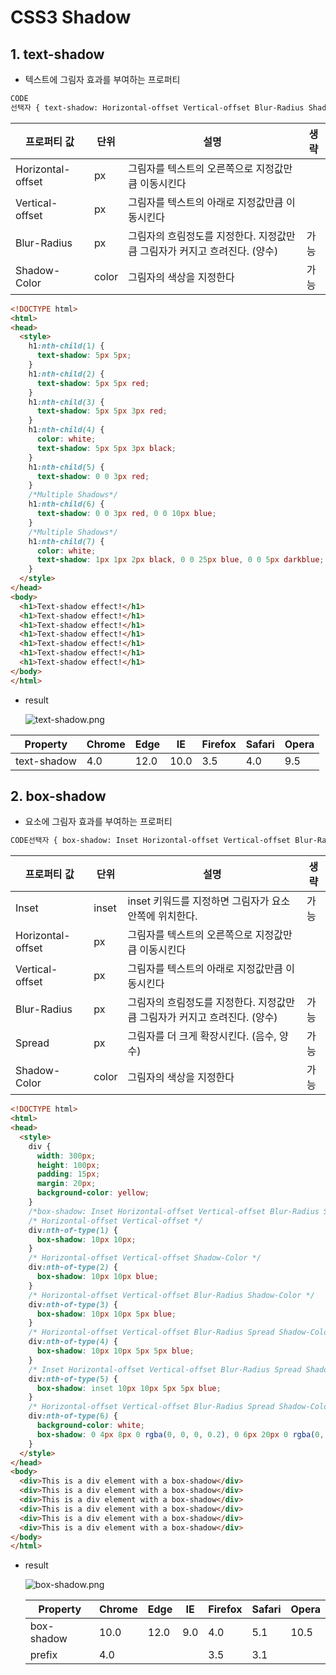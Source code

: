 # CSS3 Shadow

## 1. text-shadow

- 텍스트에 그림자 효과를 부여하는 프로퍼티

```html
CODE
선택자 { text-shadow: Horizontal-offset Vertical-offset Blur-Radius Shadow-Color; }
```

| 프로퍼티 값       | 단위  | 설명                                                         | 생략 |
| ----------------- | ----- | ------------------------------------------------------------ | ---- |
| Horizontal-offset | px    | 그림자를 텍스트의 오른쪽으로 지정값만큼 이동시킨다           |      |
| Vertical-offset   | px    | 그림자를 텍스트의 아래로 지정값만큼 이동시킨다               |      |
| Blur-Radius       | px    | 그림자의 흐림정도를 지정한다. 지정값만큼 그림자가 커지고 흐려진다. (양수) | 가능 |
| Shadow-Color      | color | 그림자의 색상을 지정한다                                     | 가능 |

```html
<!DOCTYPE html>
<html>
<head>
  <style>
    h1:nth-child(1) {
      text-shadow: 5px 5px;
    }
    h1:nth-child(2) {
      text-shadow: 5px 5px red;
    }
    h1:nth-child(3) {
      text-shadow: 5px 5px 3px red;
    }
    h1:nth-child(4) {
      color: white;
      text-shadow: 5px 5px 3px black;
    }
    h1:nth-child(5) {
      text-shadow: 0 0 3px red;
    }
    /*Multiple Shadows*/
    h1:nth-child(6) {
      text-shadow: 0 0 3px red, 0 0 10px blue;
    }
    /*Multiple Shadows*/
    h1:nth-child(7) {
      color: white;
      text-shadow: 1px 1px 2px black, 0 0 25px blue, 0 0 5px darkblue;
    }
  </style>
</head>
<body>
  <h1>Text-shadow effect!</h1>
  <h1>Text-shadow effect!</h1>
  <h1>Text-shadow effect!</h1>
  <h1>Text-shadow effect!</h1>
  <h1>Text-shadow effect!</h1>
  <h1>Text-shadow effect!</h1>
  <h1>Text-shadow effect!</h1>
</body>
</html>
```

- result

  ![text-shadow.png](https://prod-files-secure.s3.us-west-2.amazonaws.com/510cd684-c9a0-45bd-b45d-b35ad6027628/01b6badc-001a-4a80-94fd-7e784749b2e4/text-shadow.png)

| Property    | Chrome | Edge | IE   | Firefox | Safari | Opera |
| ----------- | ------ | ---- | ---- | ------- | ------ | ----- |
| text-shadow | 4.0    | 12.0 | 10.0 | 3.5     | 4.0    | 9.5   |

## 2. box-shadow

- 요소에 그림자 효과를 부여하는 프로퍼티

```html
CODE선택자 { box-shadow: Inset Horizontal-offset Vertical-offset Blur-Radius Spread Shadow-Color; }
```

| 프로퍼티 값       | 단위  | 설명                                                         | 생략 |
| ----------------- | ----- | ------------------------------------------------------------ | ---- |
| Inset             | inset | inset 키워드를 지정하면 그림자가 요소 안쪽에 위치한다.       | 가능 |
| Horizontal-offset | px    | 그림자를 텍스트의 오른쪽으로 지정값만큼 이동시킨다           |      |
| Vertical-offset   | px    | 그림자를 텍스트의 아래로 지정값만큼 이동시킨다               |      |
| Blur-Radius       | px    | 그림자의 흐림정도를 지정한다. 지정값만큼 그림자가 커지고 흐려진다. (양수) | 가능 |
| Spread            | px    | 그림자를 더 크게 확장시킨다. (음수, 양수)                    | 가능 |
| Shadow-Color      | color | 그림자의 색상을 지정한다                                     | 가능 |

```html
<!DOCTYPE html>
<html>
<head>
  <style>
    div {
      width: 300px;
      height: 100px;
      padding: 15px;
      margin: 20px;
      background-color: yellow;
    }
    /*box-shadow: Inset Horizontal-offset Vertical-offset Blur-Radius Spread Shadow-Color;*/
    /* Horizontal-offset Vertical-offset */
    div:nth-of-type(1) {
      box-shadow: 10px 10px;
    }
    /* Horizontal-offset Vertical-offset Shadow-Color */
    div:nth-of-type(2) {
      box-shadow: 10px 10px blue;
    }
    /* Horizontal-offset Vertical-offset Blur-Radius Shadow-Color */
    div:nth-of-type(3) {
      box-shadow: 10px 10px 5px blue;
    }
    /* Horizontal-offset Vertical-offset Blur-Radius Spread Shadow-Color */
    div:nth-of-type(4) {
      box-shadow: 10px 10px 5px 5px blue;
    }
    /* Inset Horizontal-offset Vertical-offset Blur-Radius Spread Shadow-Color */
    div:nth-of-type(5) {
      box-shadow: inset 10px 10px 5px 5px blue;
    }
    /* Horizontal-offset Vertical-offset Blur-Radius Spread Shadow-Color */
    div:nth-of-type(6) {
      background-color: white;
      box-shadow: 0 4px 8px 0 rgba(0, 0, 0, 0.2), 0 6px 20px 0 rgba(0, 0, 0, 0.19);
    }
  </style>
</head>
<body>
  <div>This is a div element with a box-shadow</div>
  <div>This is a div element with a box-shadow</div>
  <div>This is a div element with a box-shadow</div>
  <div>This is a div element with a box-shadow</div>
  <div>This is a div element with a box-shadow</div>
  <div>This is a div element with a box-shadow</div>
</body>
</html>
```

- result

  ![box-shadow.png](https://prod-files-secure.s3.us-west-2.amazonaws.com/510cd684-c9a0-45bd-b45d-b35ad6027628/dec0c723-00b5-4b53-b87d-bdf2fff3e81a/box-shadow.png)

  | Property   | Chrome | Edge | IE   | Firefox | Safari | Opera |
  | ---------- | ------ | ---- | ---- | ------- | ------ | ----- |
  | box-shadow | 10.0   | 12.0 | 9.0  | 4.0     | 5.1    | 10.5  |
  | prefix     | 4.0    |      |      | 3.5     | 3.1    |       |